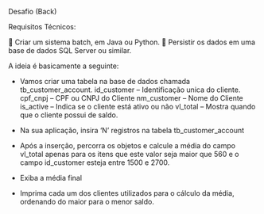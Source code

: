Desafio (Back)

Requisitos Técnicos:

 Criar um sistema batch, em Java ou Python.
 Persistir os dados em uma base de dados SQL Server ou similar.

A ideia é basicamente a seguinte:
- Vamos criar uma tabela na base de dados chamada tb_customer_account.
id_customer – Identificação unica do cliente.
cpf_cnpj – CPF ou CNPJ do Cliente
nm_customer – Nome do Cliente
is_active – Indica se o cliente está ativo ou não
vl_total – Mostra quando que o cliente possui de saldo.

- Na sua aplicação, insira ‘N’ registros na tabela tb_customer_account
- Após a inserção, percorra os objetos e calcule a média do campo vl_total apenas para os itens que este valor
seja maior que 560 e o campo id_customer esteja entre 1500 e 2700.
- Exiba a média final
- Imprima cada um dos clientes utilizados para o cálculo da média, ordenando do maior para o menor saldo.
